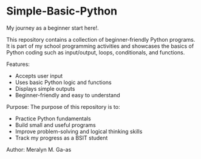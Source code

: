 # Simple-Basic-Python
My journey as a beginner start here!. 

This repository contains a collection of beginner-friendly Python programs.  
It is part of my school programming activities and showcases the basics of Python coding such as input/output, loops, conditionals, and functions.

Features:
- Accepts user input  
- Uses basic Python logic and functions  
- Displays simple outputs  
- Beginner-friendly and easy to understand  

Purpose:
The purpose of this repository is to:
- Practice Python fundamentals  
- Build small and useful programs  
- Improve problem-solving and logical thinking skills  
- Track my progress as a BSIT student 

Author:
Meralyn M. Ga-as
